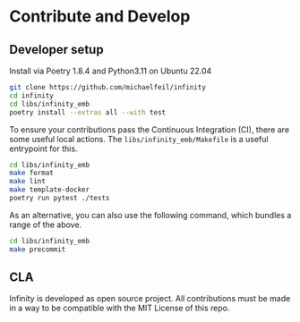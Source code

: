# Contribute and Develop

## Developer setup

Install via Poetry 1.8.4 and Python3.11 on Ubuntu 22.04
```bash
git clone https://github.com/michaelfeil/infinity
cd infinity
cd libs/infinity_emb
poetry install --extras all --with test
```

To ensure your contributions pass the Continuous Integration (CI), there are some useful local actions.
The `libs/infinity_emb/Makefile` is a useful entrypoint for this.
```bash
cd libs/infinity_emb
make format
make lint
make template-docker
poetry run pytest ./tests
```

As an alternative, you can also use the following command, which bundles a range of the above.
```bash
cd libs/infinity_emb
make precommit
```

## CLA
Infinity is developed as open source project. 
All contributions must be made in a way to be compatible with the MIT License of this repo. 